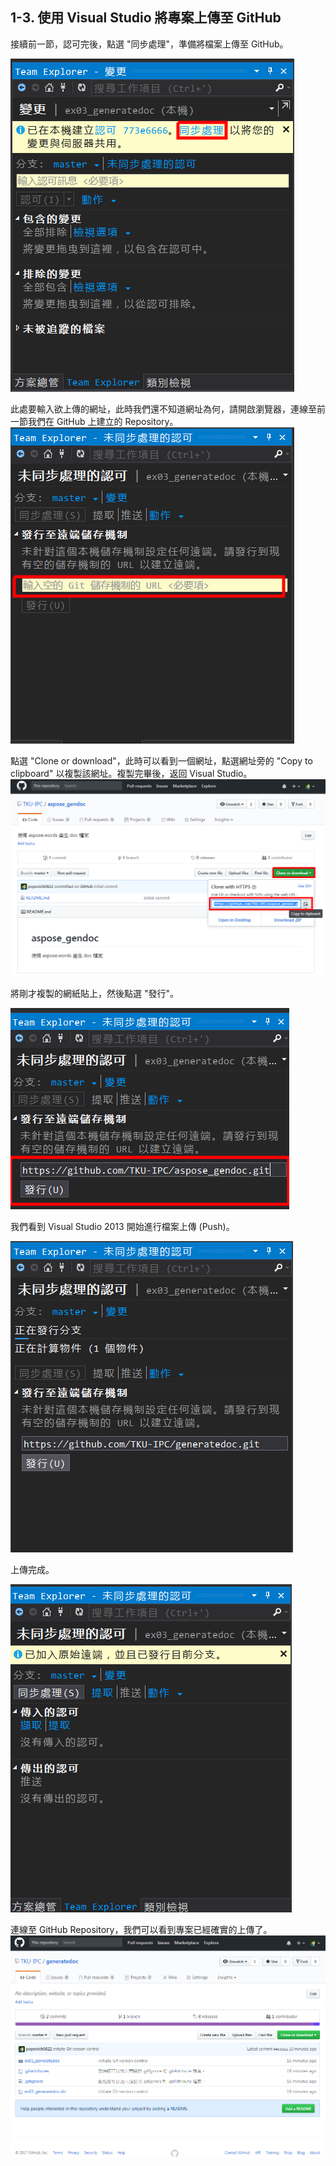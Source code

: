 ## 1-3. 使用 Visual Studio 將專案上傳至 GitHub

接續前一節，認可完後，點選 "同步處理"，準備將檔案上傳至 GitHub。

![](/assets/1-2-5.png)

此處要輸入欲上傳的網址，此時我們還不知道網址為何，請開啟瀏覽器，連線至前一節我們在 GitHub 上建立的 Repository。![](/assets/1-2-6.png)

點選 "Clone or download"，此時可以看到一個網址，點選網址旁的 "Copy to clipboard" 以複製該網址。複製完畢後，返回 Visual Studio。![](/assets/1-2-7.png)

將剛才複製的網紙貼上，然後點選 "發行"。

![](/assets/1-2-8.png)

我們看到 Visual Studio 2013 開始進行檔案上傳 \(Push\)。

![](/assets/1-2-9.png)

上傳完成。

![](/assets/1-2-10.png)

連線至 GitHub Repository，我們可以看到專案已經確實的上傳了。![](/assets/1-2-11.png)

